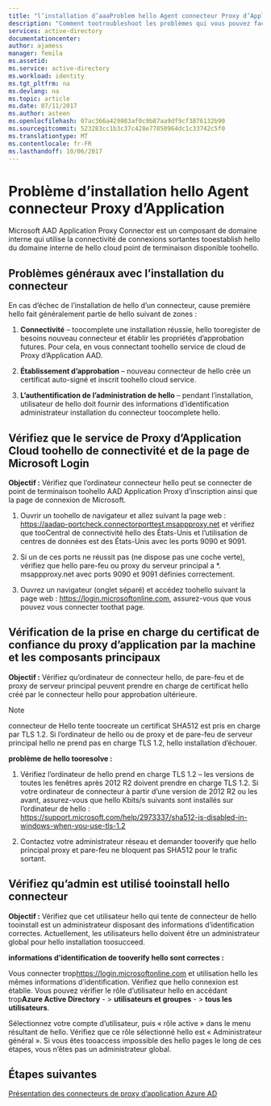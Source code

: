 ```yaml
---
title: "l’installation d’aaaProblem hello Agent connecteur Proxy d’Application | Documents Microsoft"
description: "Comment tootroubleshoot les problèmes qui vous pouvez face lors de l’installation hello Agent connecteur Proxy d’Application"
services: active-directory
documentationcenter: 
author: ajamess
manager: femila
ms.assetid: 
ms.service: active-directory
ms.workload: identity
ms.tgt_pltfrm: na
ms.devlang: na
ms.topic: article
ms.date: 07/11/2017
ms.author: asteen
ms.openlocfilehash: 07ac366a429083af0c9b87aa9df9cf3876132b90
ms.sourcegitcommit: 523283cc1b3c37c428e77850964dc1c33742c5f0
ms.translationtype: MT
ms.contentlocale: fr-FR
ms.lasthandoff: 10/06/2017
---
```

# <a name="problem-installing-hello-application-proxy-agent-connector"></a>Problème d’installation hello Agent connecteur Proxy d’Application

Microsoft AAD Application Proxy Connector est un composant de domaine interne qui utilise la connectivité de connexions sortantes tooestablish hello du domaine interne de hello cloud point de terminaison disponible toohello.

## <a name="general-problem-areas-with-connector-installation"></a>Problèmes généraux avec l’installation du connecteur

En cas d’échec de l’installation de hello d’un connecteur, cause première hello fait généralement partie de hello suivant de zones :

1.  **Connectivité** – toocomplete une installation réussie, hello tooregister de besoins nouveau connecteur et établir les propriétés d’approbation futures. Pour cela, en vous connectant toohello service de cloud de Proxy d’Application AAD.

2.  **Établissement d’approbation** – nouveau connecteur de hello crée un certificat auto-signé et inscrit toohello cloud service.

3.  **L’authentification de l’administration de hello** – pendant l’installation, utilisateur de hello doit fournir des informations d’identification administrateur installation du connecteur toocomplete hello.

## <a name="verify-connectivity-toohello-cloud-application-proxy-service-and-microsoft-login-page"></a>Vérifiez que le service de Proxy d’Application Cloud toohello de connectivité et de la page de Microsoft Login

**Objectif :** Vérifiez que l’ordinateur connecteur hello peut se connecter de point de terminaison toohello AAD Application Proxy d’inscription ainsi que la page de connexion de Microsoft.

1.  Ouvrir un toohello de navigateur et allez suivant la page web : <https://aadap-portcheck.connectorporttest.msappproxy.net> et vérifiez que tooCentral de connectivité hello des États-Unis et l’utilisation de centres de données est des États-Unis avec les ports 9090 et 9091.

2.  Si un de ces ports ne réussit pas (ne dispose pas une coche verte), vérifiez que hello pare-feu ou proxy du serveur principal a \*. msappproxy.net avec ports 9090 et 9091 définies correctement.

3.  Ouvrez un navigateur (onglet séparé) et accédez toohello suivant la page web : <https://login.microsoftonline.com>, assurez-vous que vous pouvez vous connecter toothat page.

## <a name="verify-machine-and-backend-components-support-for-application-proxy-trust-cert"></a>Vérification de la prise en charge du certificat de confiance du proxy d’application par la machine et les composants principaux

**Objectif :** Vérifiez qu’ordinateur de connecteur hello, de pare-feu et de proxy de serveur principal peuvent prendre en charge de certificat hello créé par le connecteur hello pour approbation ultérieure.

>[!NOTE]
>connecteur de Hello tente toocreate un certificat SHA512 est pris en charge par TLS 1.2. Si l’ordinateur de hello ou de proxy et de pare-feu de serveur principal hello ne prend pas en charge TLS 1.2, hello installation d’échouer.
>
>

**problème de hello tooresolve :**

1.  Vérifiez l’ordinateur de hello prend en charge TLS 1.2 – les versions de toutes les fenêtres après 2012 R2 doivent prendre en charge TLS 1.2. Si votre ordinateur de connecteur à partir d’une version de 2012 R2 ou les avant, assurez-vous que hello Kbits/s suivants sont installés sur l’ordinateur de hello : <https://support.microsoft.com/help/2973337/sha512-is-disabled-in-windows-when-you-use-tls-1.2>

2.  Contactez votre administrateur réseau et demander tooverify que hello principal proxy et pare-feu ne bloquent pas SHA512 pour le trafic sortant.

## <a name="verify-admin-is-used-tooinstall-hello-connector"></a>Vérifiez qu’admin est utilisé tooinstall hello connecteur

**Objectif :** Vérifiez que cet utilisateur hello qui tente de connecteur de hello tooinstall est un administrateur disposant des informations d’identification correctes. Actuellement, les utilisateurs hello doivent être un administrateur global pour hello installation toosucceed.

**informations d’identification de tooverify hello sont correctes :**

Vous connecter trop<https://login.microsoftonline.com> et utilisation hello les mêmes informations d’identification. Vérifiez que hello connexion est établie. Vous pouvez vérifier le rôle d’utilisateur hello en accédant trop**Azure Active Directory**  - &gt; **utilisateurs et groupes**  - &gt; **tous les utilisateurs**. 

Sélectionnez votre compte d’utilisateur, puis « rôle active » dans le menu résultant de hello. Vérifiez que ce rôle sélectionné hello est « Administrateur général ». Si vous êtes tooaccess impossible des hello pages le long de ces étapes, vous n’êtes pas un administrateur global.

## <a name="next-steps"></a>Étapes suivantes
[Présentation des connecteurs de proxy d’application Azure AD](application-proxy-understand-connectors.md)
